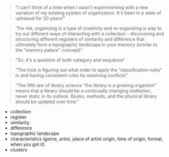 > "I can't think of a time when I wasn't experimenting with a new variation of my existing system of organization. It's been in a state of upheaval for 20 years!"

> "For me, organizing is a type of creativity and re-organizing is way to try out different ways of interacting with a collection - discovering and structuring different registers of similarity and difference that ultimately form a topographic landscape in your memory (similar to the "memory palace" concept)"

> "So, it's a question of both category and sequence"

> "The trick is figuring out what order to apply the "classification rules" in and having consistent rules for resolving conflicts"

> "The fifth law of library science "the library is a growing organism" means that a library should be a continually changing institution, never static in its outlook. Books, methods, and the physical library should be updated over time."


- collection
- register
- similarity
- difference
- topographic landscape
- characteristics (genre, artist, place of artist origin, time of origin, format, when you got it)
- clusters
